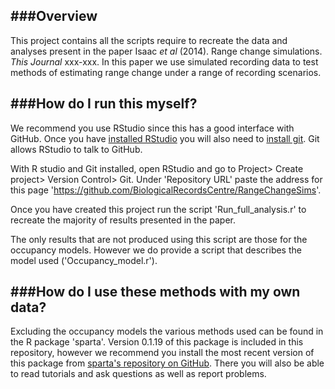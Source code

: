 ###Overview
---------

This project contains all the scripts require to recreate the data and analyses present in the paper Isaac *et al* (2014). Range change simulations. *This Journal* xxx-xxx. In this paper we use simulated recording data to test methods of estimating range change under a range of recording scenarios.

###How do I run this myself?
---------------------------

We recommend you use RStudio since this has a good interface with GitHub. Once you have [installed RStudio](http://www.rstudio.com/ide/download/) you will also need to [install git](http://git-scm.com/downloads). Git allows RStudio to talk to GitHub.

With R studio and Git installed, open RStudio and go to Project> Create project> Version Control> Git. Under 'Repository URL' paste the address for this page 'https://github.com/BiologicalRecordsCentre/RangeChangeSims'.

Once you have created this project run the script 'Run_full_analysis.r' to recreate the majority of results presented in the paper.

The only results that are not produced using this script are those for the occupancy models. However we do provide a script that describes the model used ('Occupancy_model.r').

###How do I use these methods with my own data?
-----------------------------------------------

Excluding the occupancy models the various methods used can be found in the R package 'sparta'. Version 0.1.19 of this package is included in this repository, however we recommend you install the most recent version of this package from [sparta's repository on GitHub](https://github.com/biologicalrecordscentre/sparta). There you will also be able to read tutorials and ask questions as well as report problems. 
